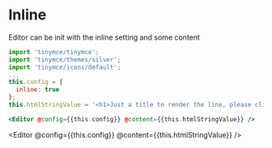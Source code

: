 # Inline

Editor can be init with the inline setting and some content
```js
import 'tinymce/tinymce';
import 'tinymce/themes/silver';
import 'tinymce/icons/default';
...
this.config = {
  inline: true
};
this.htmlStringValue = '<h1>Just a title to render the line, please click</p>'
```
```hbs
<Editor @config={{this.config}} @content={{this.htmlStringValue}} />
```

<Editor @config={{this.config}} @content={{this.htmlStringValue}} />
